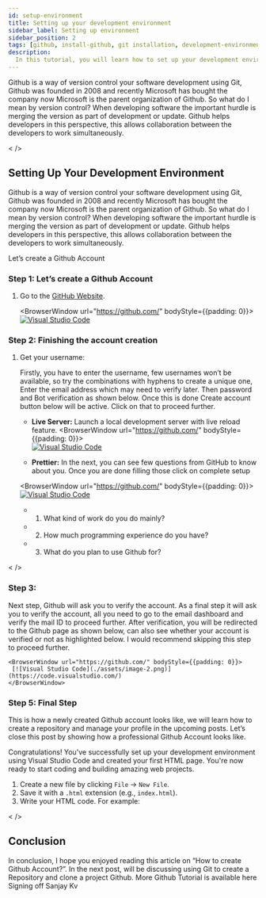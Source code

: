 ```yaml
---
id: setup-environment
title: Setting up your development environment
sidebar_label: Setting up environment
sidebar_position: 2
tags: [github, install-github, git installation, development-environment, setup-environment]
description:
  In this tutorial, you will learn how to set up your development environment for Git And GitHub.
---
```


Github is a way of version control your software development using Git, Github was founded in 2008
and recently Microsoft has bought the company now Microsoft is the parent organization of Github. So
what do I mean by version control? When developing software the important hurdle is merging the
version as part of development or update. Github helps developers in this perspective, this allows
collaboration between the developers to work simultaneously.

< />

## Setting Up Your Development Environment

Github is a way of version control your software development using Git, Github was founded in 2008
and recently Microsoft has bought the company now Microsoft is the parent organization of Github. So
what do I mean by version control? When developing software the important hurdle is merging the
version as part of development or update. Github helps developers in this perspective, this allows
collaboration between the developers to work simultaneously.

Let’s create a Github Account

### Step 1: Let’s create a Github Account

1. Go to the [GitHub Website](https://github.com/).

   <BrowserWindow url="https://github.com/" bodyStyle={{padding: 0}}>  
    [![Visual Studio Code](./assets/image-2.png)](https://code.visualstudio.com/) </BrowserWindow>

### Step 2: Finishing the account creation

1. Get your username:

   Firstly, you have to enter the username, few usernames won’t be available, so try the
   combinations with hyphens to create a unique one, Enter the email address which may need to
   verify later. Then password and Bot verification as shown below. Once this is done Create account
   button below will be active. Click on that to proceed further.
   - **Live Server:** Launch a local development server with live reload feature. <BrowserWindow
     url="https://github.com/" bodyStyle={{padding: 0}}>  
      [![Visual Studio Code](./assets/image-2.png)](https://code.visualstudio.com/) </BrowserWindow>

   - **Prettier:** In the next, you can see few questions from GitHub to know about you. Once you
     are done filling those click on complete setup

   <BrowserWindow url="https://github.com/" bodyStyle={{padding: 0}}>  
    [![Visual Studio Code](./assets/image-2.png)](https://code.visualstudio.com/) </BrowserWindow>
   - 1. What kind of work do you do mainly?
   - 2. How much programming experience do you have?
   - 3. What do you plan to use Github for?

< />

### Step 3:

Next step, Github will ask you to verify the account. As a final step it will ask you to verify the
account, all you need to go to the email dashboard and verify the mail ID to proceed further. After
verification, you will be redirected to the Github page as shown below, can also see whether your
account is verified or not as highlighted below. I would recommend skipping this step to proceed
further.

    <BrowserWindow url="https://github.com/" bodyStyle={{padding: 0}}>
     [![Visual Studio Code](./assets/image-2.png)](https://code.visualstudio.com/)
    </BrowserWindow>

### Step 5: Final Step

This is how a newly created Github account looks like, we will learn how to create a repository and
manage your profile in the upcoming posts. Let’s close this post by showing how a professional
Github Account looks like.

Congratulations! You've successfully set up your development environment using Visual Studio Code
and created your first HTML page. You're now ready to start coding and building amazing web
projects.

1. Create a new file by clicking `File` &rarr; `New File`.
2. Save it with a `.html` extension (e.g., `index.html`).
3. Write your HTML code. For example:

< />

## Conclusion

In conclusion, I hope you enjoyed reading this article on “How to create Github Account?”. In the
next post, will be discussing using Git to create a Repository and clone a project Github. More
Github Tutorial is available here Signing off Sanjay Kv
